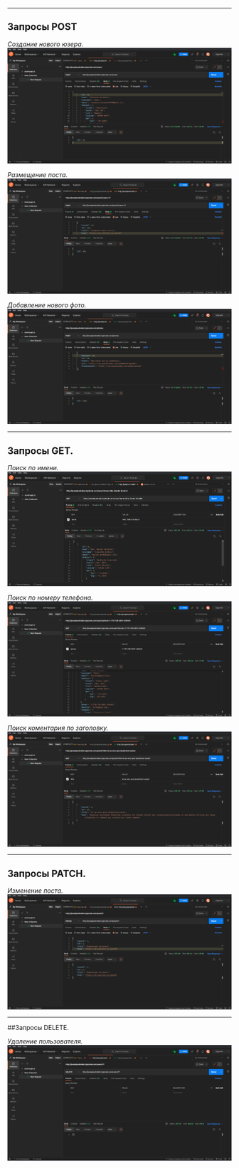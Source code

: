 
___
## Запросы POST

_Создание нового юзера._
![Создание нового юзера](https://github.com/AlexandrKorablev/Postman/blob/main/Postman%20POST%20(4).png)

_Размещение поста._
![Размещение поста](https://github.com/AlexandrKorablev/Postman/blob/main/Postman%20POST(6).png)

_Добавление нового фото._
![Добавление нового фото](https://github.com/AlexandrKorablev/Postman/blob/main/Postman%20POST%20(3).png)
___
## Запросы GET.

_Поиск по имени._
![Поиск по имени](https://github.com/AlexandrKorablev/Postman/blob/main/Postman%20GET%20(1).png)

_Поиск по номеру телефона._
![Поиск по номеру телефона](https://github.com/AlexandrKorablev/Postman/blob/main/Postman%20GET%20(2).png)

_Поиск коментария по заголовку._
![Поиск коментария по заголовку](https://github.com/AlexandrKorablev/Postman/blob/main/Postman%20GET%20(3).png)
___
## Запросы PATCH.

_Изменение поста._
![Изменение поста](https://github.com/AlexandrKorablev/Postman/blob/main/Postman%20PATCH.png)
___
##Запросы DELETE.

_Удаление пользователя._
![Удаление пользователя](https://github.com/AlexandrKorablev/Postman/blob/main/Postman%20DELETE%20.png)
